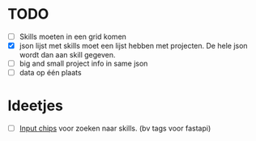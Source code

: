 # TODO

- [ ] Skills moeten in een grid komen
- [x] json lijst met skills moet een lijst hebben met projecten. De hele json wordt dan aan skill gegeven.
- [ ] big and small project info in same json
- [ ] data op één plaats

# Ideetjes

- [ ] [Input chips](https://www.skeleton.dev/components/input-chips) voor zoeken naar skills. (bv tags voor fastapi)